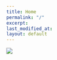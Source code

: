 ```yaml
---
title: Home
permalink: "/"
excerpt: 
last_modified_at: 
layout: default
---
```

<img class="backgroundEle" src="https://clever-hugle-2c32c1.netlify.app/assets/images/257-merlin-road4.jpg">
